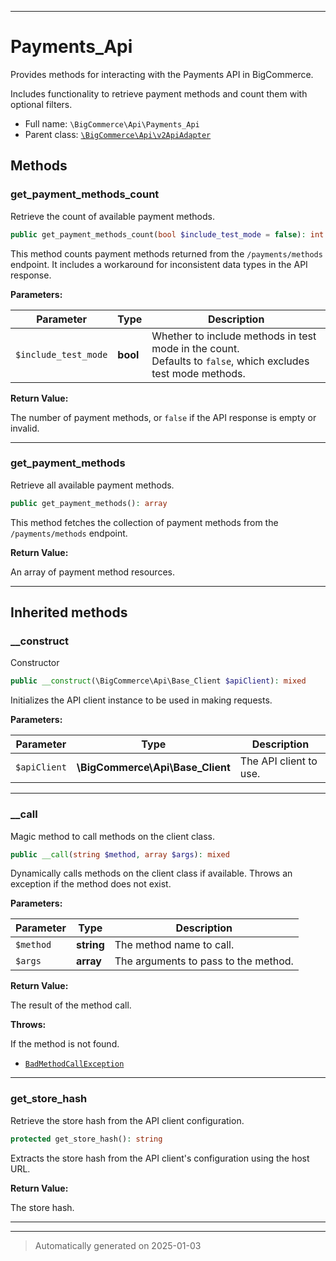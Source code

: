 ***

# Payments_Api

Provides methods for interacting with the Payments API in BigCommerce.

Includes functionality to retrieve payment methods and count them with optional filters.

* Full name: `\BigCommerce\Api\Payments_Api`
* Parent class: [`\BigCommerce\Api\v2ApiAdapter`](./classes/BigCommerce/Api/v2ApiAdapter.md)




## Methods


### get_payment_methods_count

Retrieve the count of available payment methods.

```php
public get_payment_methods_count(bool $include_test_mode = false): int|bool
```

This method counts payment methods returned from the `/payments/methods` endpoint.
It includes a workaround for inconsistent data types in the API response.






**Parameters:**

| Parameter | Type | Description |
|-----------|------|-------------|
| `$include_test_mode` | **bool** | Whether to include methods in test mode in the count.<br />Defaults to `false`, which excludes test mode methods. |


**Return Value:**

The number of payment methods, or `false` if the API response is empty or invalid.




***

### get_payment_methods

Retrieve all available payment methods.

```php
public get_payment_methods(): array
```

This method fetches the collection of payment methods from the `/payments/methods` endpoint.







**Return Value:**

An array of payment method resources.




***


## Inherited methods


### __construct

Constructor

```php
public __construct(\BigCommerce\Api\Base_Client $apiClient): mixed
```

Initializes the API client instance to be used in making requests.






**Parameters:**

| Parameter | Type | Description |
|-----------|------|-------------|
| `$apiClient` | **\BigCommerce\Api\Base_Client** | The API client to use. |





***

### __call

Magic method to call methods on the client class.

```php
public __call(string $method, array $args): mixed
```

Dynamically calls methods on the client class if available. Throws an exception if the method does not exist.






**Parameters:**

| Parameter | Type | Description |
|-----------|------|-------------|
| `$method` | **string** | The method name to call. |
| `$args` | **array** | The arguments to pass to the method. |


**Return Value:**

The result of the method call.



**Throws:**
<p>If the method is not found.</p>

- [`BadMethodCallException`](./classes/BadMethodCallException.md)



***

### get_store_hash

Retrieve the store hash from the API client configuration.

```php
protected get_store_hash(): string
```

Extracts the store hash from the API client's configuration using the host URL.







**Return Value:**

The store hash.




***


***
> Automatically generated on 2025-01-03
